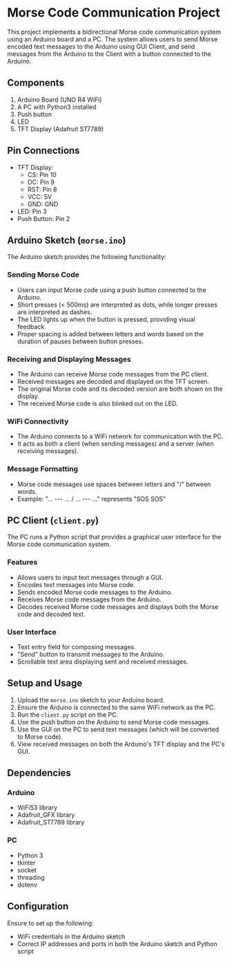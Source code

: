 # Morse Code Communication Project

This project implements a bidirectional Morse code communication system using an Arduino board and a PC. The system allows users to send Morse encoded text messages to the Arduino using GUI Client, and send messages from the Arduino to the Client with a button connected to the Arduino.

## Components

1. Arduino Board (UNO R4 WiFi)
2. A PC with Python3 installed
3. Push button
4. LED
5. TFT Display (Adafruit ST7789)

## Pin Connections
- TFT Display:
    - CS: Pin 10
    - DC: Pin 9
    - RST: Pin 8
    - VCC: 5V
    - GND: GND
- LED: Pin 3
- Push Button: Pin 2 

## Arduino Sketch (`morse.ino`)

The Arduino sketch provides the following functionality:

### Sending Morse Code
- Users can input Morse code using a push button connected to the Arduino.
- Short presses (< 500ms) are interpreted as dots, while longer presses are interpreted as dashes.
- The LED lights up when the button is pressed, providing visual feedback.
- Proper spacing is added between letters and words based on the duration of pauses between button presses.

### Receiving and Displaying Messages
- The Arduino can receive Morse code messages from the PC client.
- Received messages are decoded and displayed on the TFT screen.
- The original Morse code and its decoded version are both shown on the display.
- The received Morse code is also blinked out on the LED.

### WiFi Connectivity
- The Arduino connects to a WiFi network for communication with the PC.
- It acts as both a client (when sending messages) and a server (when receiving messages).

### Message Formatting
- Morse code messages use spaces between letters and "/" between words.
- Example: "... --- ... / ... --- ..." represents "SOS SOS"

## PC Client (`client.py`)

The PC runs a Python script that provides a graphical user interface for the Morse code communication system.

### Features
- Allows users to input text messages through a GUI.
- Encodes text messages into Morse code.
- Sends encoded Morse code messages to the Arduino.
- Receives Morse code messages from the Arduino.
- Decodes received Morse code messages and displays both the Morse code and decoded text.

### User Interface
- Text entry field for composing messages.
- "Send" button to transmit messages to the Arduino.
- Scrollable text area displaying sent and received messages.

## Setup and Usage

1. Upload the `morse.ino` sketch to your Arduino board.
2. Ensure the Arduino is connected to the same WiFi network as the PC.
3. Run the `client.py` script on the PC.
4. Use the push button on the Arduino to send Morse code messages.
5. Use the GUI on the PC to send text messages (which will be converted to Morse code).
6. View received messages on both the Arduino's TFT display and the PC's GUI.

## Dependencies

### Arduino
- WiFiS3 library
- Adafruit_GFX library
- Adafruit_ST7789 library

### PC
- Python 3
- tkinter
- socket
- threading
- dotenv

## Configuration

Ensure to set up the following:
- WiFi credentials in the Arduino sketch
- Correct IP addresses and ports in both the Arduino sketch and Python script
